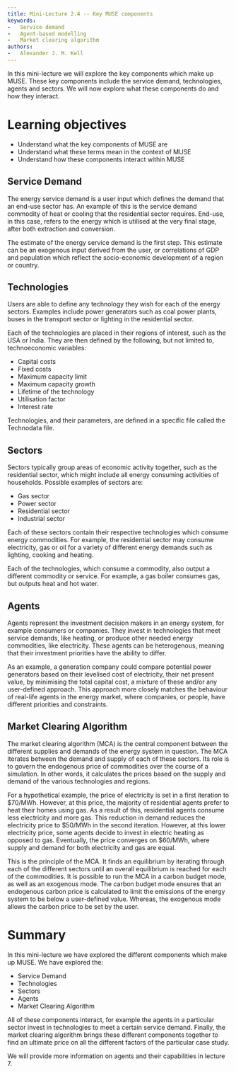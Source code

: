 ```yaml
---
title: Mini-Lecture 2.4 -- Key MUSE components
keywords:
-   Service demand
-   Agent-based modelling
-   Market clearing algorithm
authors:
-   Alexander J. M. Kell
---
```


In this mini-lecture we will explore the key components which make up MUSE. These key components include the service demand, technologies, agents and sectors. We will now explore what these components do and how they interact.

# Learning objectives

- Understand what the key components of MUSE are
- Understand what these terms mean in the context of MUSE
- Understand how these components interact within MUSE

## Service Demand

The energy service demand is a user input which defines the demand that an end-use sector has. An example of this is the service demand commodity of heat or cooling that the residential sector requires. End-use, in this case, refers to the energy which is utilised at the very final stage, after both extraction and conversion.

The estimate of the energy service demand is the first step. This estimate can be an exogenous input derived from the user, or correlations of GDP and population which reflect the socio-economic development of a region or country.

## Technologies

Users are able to define any technology they wish for each of the energy sectors. Examples include power generators such as coal power plants, buses in the transport sector or lighting in the residential sector.

Each of the technologies are placed in their regions of interest, such as the USA or India. They are then defined by the following, but not limited to, technoeconomic variables:

- Capital costs
- Fixed costs
- Maximum capacity limit
- Maximum capacity growth
- Lifetime of the technology
- Utilisation factor
- Interest rate

Technologies, and their parameters, are defined in a specific file called the Technodata file.

## Sectors

Sectors typically group areas of economic activity together, such as the residential sector, which might include all energy consuming activities of households. Possible examples of sectors are:

- Gas sector
- Power sector
- Residential sector
- Industrial sector

Each of these sectors contain their respective technologies which consume energy commodities. For example, the residential sector may consume electricity, gas or oil for a variety of different energy demands such as lighting, cooking and heating.

Each of the technologies, which consume a commodity, also output a different commodity or service. For example, a gas boiler consumes gas, but outputs heat and hot water.

## Agents

Agents represent the investment decision makers in an energy system, for example consumers or companies. They invest in technologies that meet service demands, like heating, or produce other needed energy commodities, like electricity. These agents can be heterogenous, meaning that their investment priorities have the ability to differ.

As an example, a generation company could compare potential power generators based on their levelised cost of electricity, their net present value, by minimising the total capital cost, a mixture of these and/or any user-defined approach. This approach more closely matches the behaviour of real-life agents in the energy market, where companies, or people, have different priorities and constraints.

## Market Clearing Algorithm

The market clearing algorithm (MCA) is the central component between the different supplies and demands of the energy system in question. The MCA iterates between the demand and supply of each of these sectors. Its role is to govern the endogenous price of commodities over the course of a simulation. In other words, it calculates the prices based on the supply and demand of the various technologies and regions.

For a hypothetical example, the price of electricity is set in a first iteration to $70/MWh. However, at this price, the majority of residential agents prefer to heat their homes using gas. As a result of this, residential agents consume less electricity and more gas. This reduction in demand reduces the electricity price to $50/MWh in the second iteration. However, at this lower electricity price, some agents decide to invest in electric heating as opposed to gas. Eventually, the price converges on $60/MWh, where supply and demand for both electricity and gas are equal.

This is the principle of the MCA. It finds an equilibrium by iterating through each of the different sectors until an overall equilibrium is reached for each of the commodities. It is possible to run the MCA in a carbon budget mode, as well as an exogenous mode. The carbon budget mode ensures that an endogenous carbon price is calculated to limit the emissions of the energy system to be below a user-defined value. Whereas, the exogenous mode allows the carbon price to be set by the user.

# Summary

In this mini-lecture we have explored the different components which make up MUSE. We have explored the:

- Service Demand
- Technologies
- Sectors
- Agents
- Market Clearing Algorithm

All of these components interact, for example the agents in a particular sector invest in technologies to meet a certain service demand. Finally, the market clearing algorithm brings these different components together to find an ultimate price on all the different factors of the particular case study.

We will provide more information on agents and their capabilities in lecture 7.

